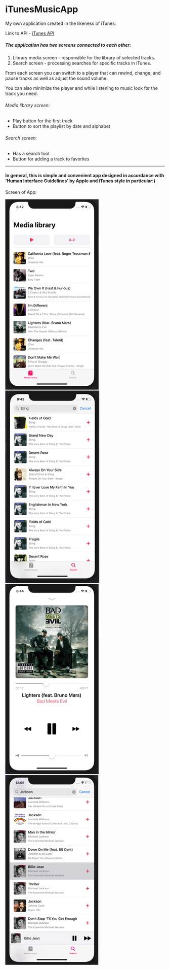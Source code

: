 # iTunesMusicApp

My own application created in the likeness of iTunes.

Link to API - [iTunes API](https://affiliate.itunes.apple.com/resources/documentation/itunes-store-web-service-search-api/)

##### The application has two screens connected to each other:
1) Library media screen - responsible for the library of selected tracks.
2) Search screen - processing searches for specific tracks in iTunes.

From each screen you can switch to a player that can rewind, change, and pause tracks as well as adjust the sound volume.

You can also minimize the player and while listening to music look for the track you need.


###### Media library screen:
- Play button for the first track 
- Button to sort the playlist by date and alphabet

###### Search screen:
- Has a search tool
- Button for adding a track to favorites

***
#### In general, this is simple and convenient app designed in accordance with 'Human Interface Guidelines' by Apple and iTunes style in particular:)

Screen of App:

![MediaLibrary](https://github.com/ArtemUstinov/iTunesMusicApp/blob/main/Source/MediaLibrary%20screen.png) ![Search](https://github.com/ArtemUstinov/iTunesMusicApp/blob/main/Source/Search%20screen.png) ![MediaPlayer](https://github.com/ArtemUstinov/iTunesMusicApp/blob/main/Source/MediaPlayer%20screen.png) ![MiniMediaPlayer](https://github.com/ArtemUstinov/iTunesMusicApp/blob/main/Source/MiniPlayer%20screen.png) 

